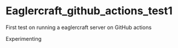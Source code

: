 # Eaglercraft_github_actions_test1
First test on running a eaglercraft server on GitHub actions

Experimenting
